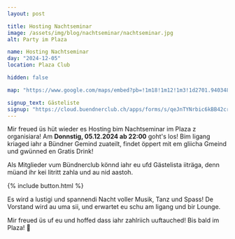 ```yaml
---
layout: post

title: Hosting Nachtseminar
image: /assets/img/blog/nachtseminar/nachtseminar.jpg
alt: Party im Plaza

name: Hosting Nachtseminar
day: "2024-12-05"
location: Plaza Club

hidden: false

map: "https://www.google.com/maps/embed?pb=!1m18!1m12!1m3!1d2701.940348884132!2d8.522074577094383!3d47.37408270400416!2m3!1f0!2f0!3f0!3m2!1i1024!2i768!4f13.1!3m3!1m2!1s0x47900a1bde2ffe39%3A0x10f613897e8f7e25!2sNachtseminar!5e0!3m2!1sen!2sch!4v1701903578797!5m2!1sen!2sch"

signup_text: Gästeliste
signup: "https://cloud.buendnerclub.ch/apps/forms/s/qeJnTYNrbic6kBB42crdjYPN"
---
```


Mir freued üs hüt wieder es Hosting bim Nachtseminar im Plaza z organisiara! Am **Donnstig, 05.12.2024 ab 22:00** goht's los! Bim Iigang kriaged iahr a Bündner Gemind zuateilt, findet öppert mit em gliicha Gmeind und gwünned en Gratis Drink!

Als Mitglieder vum Bündnerclub könnd iahr eu ufd Gästelista iiträga, denn müand ihr kei Iitritt zahla und au nid aastoh.

{% include button.html %}

Es wird a lustigi und spannendi Nacht voller Musik, Tanz und Spass! De Vorstand wird au uma sii, und erwartet eu schu am Iigang und bir Lounge.

Mir freued üs uf eu und hoffed dass iahr zahlriich uuftauched! Bis bald im Plaza! 🎉